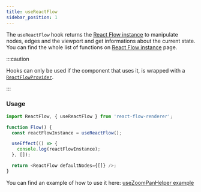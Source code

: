 ```yaml
---
title: useReactFlow
sidebar_position: 1
---
```


The `useReactFlow` hook returns the [React Flow instance](/docs/api/react-flow-instance) to manipulate nodes, edges and the viewport and get informations about the current state. You can find the whole list of functions on [React Flow instance](/docs/api/react-flow-instance) page.

:::caution

Hooks can only be used if the component that uses it, is wrapped with a [`ReactFlowProvider`](/docs/api/react-flow-provider/).

:::

### Usage

```javascript
import ReactFlow, { useReactFlow } from 'react-flow-renderer';

function Flow() {
  const reactFlowInstance = useReactFlow();

  useEffect(() => {
    console.log(reactFlowInstance);
  }, []);

  return <ReactFlow defaultNodes={[]} />;
}
```

You can find an example of how to use it here: [useZoomPanHelper example](/docs/examples/use-zoom-pan-helper-hook/)
